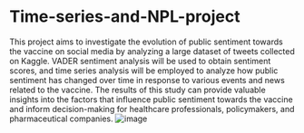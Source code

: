 # Time-series-and-NPL-project


This project aims to investigate the evolution of public sentiment towards the vaccine on social media by analyzing a large dataset of tweets collected on Kaggle. VADER sentiment analysis will be used to obtain sentiment scores, and time series analysis will be employed to analyze how public sentiment has changed over time in response to various events and news related to the vaccine. The results of this study can provide valuable insights into the factors that influence public sentiment towards the vaccine and inform decision-making for healthcare professionals, policymakers, and pharmaceutical companies. ![image](https://github.com/q-vietle/Time-series-and-NPL-project/assets/147361189/b3bb2d54-0c41-4c10-b488-000d10e8c2cb)

